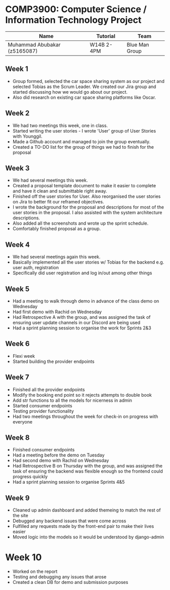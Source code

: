 # COMP3900: Computer Science / Information Technology Project

| Name                         | Tutorial   | Team           |
| ---------------------------- | ---------- | -------------- |
| Muhammad Abubakar (z5165087) | W14B 2-4PM | Blue Man Group |

## Week 1

- Group formed, selected the car space sharing system as our project and selected Tobias as the Scrum Leader. We created our Jira group and started discussing how we would go about our project. 
- Also did research on existing car space sharing platforms like Oscar.

## Week 2

- We had two meetings this week, one in class.
- Started writing the user stories - I wrote 'User' group of User Stories with Younggil.
- Made a Github account and managed to join the group eventually.
- Created a TO-DO list for the group of things we had to finish for the proposal

## Week 3

- We had several meetings this week.
- Created a proposal template document to make it easier to complete and have it clean and submittable right away.
- Finished off the user stories for User. Also reorganised the user stories on Jira to better fit our reframed objectives.
- I wrote the background for the proposal and descriptions for most of the user stories in the proposal. I also assisted with the system architecture descriptions.
- Also added all the screenshots and wrote up the sprint schedule.
- Comfortably finished proposal as a group.

## Week 4

- We had several meetings again this week.
- Basically implemented all the user stories w/ Tobias for the backend e.g. user auth, registration
- Specifically did user registration and log in/out among other things

## Week 5

- Had a meeting to walk through demo in advance of the class demo on Wednesday
- Had first demo with Rachid on Wednesday
- Had Retrospective A with the group, and was assigned the task of ensuring user update channels in our Discord are being used
- Had a sprint planning session to organise the work for Sprints 2&3

## Week 6
- Flexi week
- Started building the provider endpoints

## Week 7 
- Finished all the provider endpoints
- Modify the booking end point so it rejects attempts to double book
- Add str functions to all the models for nicerness in admin
- Started consumer endpoints
- Testing provider functionality
- Had two meetings throughout the week for check-in on progress with everyone

## Week 8
- Finished consumer endpoints
- Had a meeting before the demo on Tuesday
- Had second demo with Rachid on Wednesday
- Had Retrospective B on Thursday with the group, and was assigned the task of ensuring the backend was flexible enough so the frontend could progress quickly
- Had a sprint planning session to organise Sprints 4&5

## Week 9
- Cleaned up admin dashboard and added themeing to match the rest of the site
- Debugged any backend issues that were come across
- Fulfilled any requests made by the front-end pair to make their lives easier
- Moved logic into the models so it would be understood by django-admin

# Week 10
- Worked on the report
- Testing and debugging any issues that arose
- Created a clean DB for demo and submission purposes
